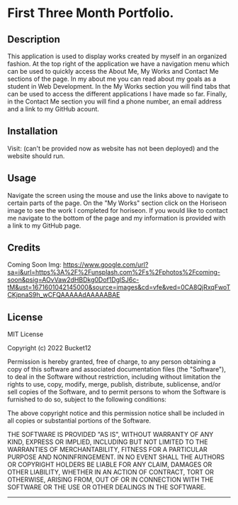 # First Three Month Portfolio.

## Description
This application is used to display works created by myself in an organized fashion. At the top right of the application we have a navigation menu which can be used to quickly access the About Me, My Works and Contact Me sections of the page. In my about me you can read about my goals as a student in Web Development. In the My Works section you will find tabs that can be used to access the different applications I have made so far. Finally, in the Contact Me section you will find a phone number, an email address and a link to my GitHub acount.


## Installation

Visit: (can't be provided now as website has not been deployed) and the website should run.

## Usage

Navigate the screen using the mouse and use the links above to navigate to certain parts of the page. On the "My Works" section click on the Horiseon image to see the work I completed for horiseon. If you would like to contact me navigate to the bottom of the page and my information is provided with a link to my GitHub page. 

## Credits
Coming Soon Img: https://www.google.com/url?sa=i&url=https%3A%2F%2Funsplash.com%2Fs%2Fphotos%2Fcoming-soon&psig=AOvVaw2dHBDkg0Dof1DglSJ6c-tM&ust=1671601042145000&source=images&cd=vfe&ved=0CA8QjRxqFwoTCKjpnaS9h_wCFQAAAAAdAAAAABAE


## License
MIT License

Copyright (c) 2022 Bucket12

Permission is hereby granted, free of charge, to any person obtaining a copy
of this software and associated documentation files (the "Software"), to deal
in the Software without restriction, including without limitation the rights
to use, copy, modify, merge, publish, distribute, sublicense, and/or sell
copies of the Software, and to permit persons to whom the Software is
furnished to do so, subject to the following conditions:

The above copyright notice and this permission notice shall be included in all
copies or substantial portions of the Software.

THE SOFTWARE IS PROVIDED "AS IS", WITHOUT WARRANTY OF ANY KIND, EXPRESS OR
IMPLIED, INCLUDING BUT NOT LIMITED TO THE WARRANTIES OF MERCHANTABILITY,
FITNESS FOR A PARTICULAR PURPOSE AND NONINFRINGEMENT. IN NO EVENT SHALL THE
AUTHORS OR COPYRIGHT HOLDERS BE LIABLE FOR ANY CLAIM, DAMAGES OR OTHER
LIABILITY, WHETHER IN AN ACTION OF CONTRACT, TORT OR OTHERWISE, ARISING FROM,
OUT OF OR IN CONNECTION WITH THE SOFTWARE OR THE USE OR OTHER DEALINGS IN THE
SOFTWARE.

---
